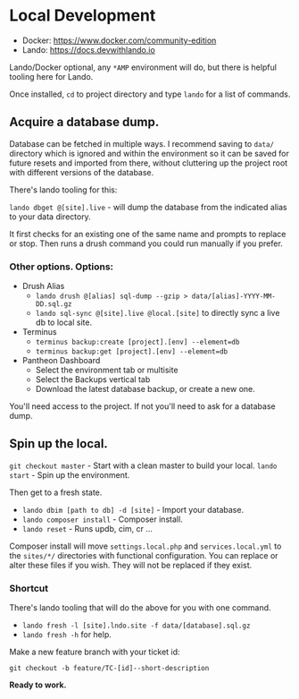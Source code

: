 # Local Development

* Docker: https://www.docker.com/community-edition
* Lando: https://docs.devwithlando.io

Lando/Docker optional, any `*AMP` environment will do, but there is helpful tooling here for Lando.

Once installed, `cd` to project directory and type `lando` for a list of commands.

## Acquire a database dump.

Database can be fetched in multiple ways. I recommend saving to `data/` directory which is ignored and within the environment so it can be saved for future resets and imported from there, without cluttering up the project root with different versions of the database.

There's lando tooling for this:

`lando dbget @[site].live` - will dump the database from the indicated alias to your data directory.

It first checks for an existing one of the same name and prompts to replace or stop. Then runs a drush command you could run manually if you prefer.

### Other options. Options:

 - Drush Alias
   - `lando drush @[alias] sql-dump --gzip > data/[alias]-YYYY-MM-DD.sql.gz`
   - `lando sql-sync @[site].live @local.[site]` to directly sync a live db to local site.
 - Terminus
   - `terminus backup:create [project].[env] --element=db`
   - `terminus backup:get [project].[env] --element=db`
 - Pantheon Dashboard
   - Select the environment tab or multisite
   - Select the Backups vertical tab
   - Download the latest database backup, or create a new one.

You'll need access to the project. If not you'll need to ask for a database dump.

## Spin up the local.

 `git checkout master` - Start with a clean master to build your local.
 `lando start` - Spin up the environment.

Then get to a fresh state.
 - `lando dbim [path to db] -d [site]` - Import your database.
 - `lando composer install` - Composer install.
 - `lando reset` - Runs updb, cim, cr ...

Composer install will move `settings.local.php` and `services.local.yml` to the `sites/*/` directories with functional configuration.  You can replace or alter these files if you wish. They will not be replaced if they exist.

### Shortcut

There's lando tooling that will do the above for you with one command.

- `lando fresh -l [site].lndo.site -f data/[database].sql.gz`
- `lando fresh -h` for help.

Make a new feature branch with your ticket id:

`git checkout -b feature/TC-[id]--short-description`

**Ready to work.**
